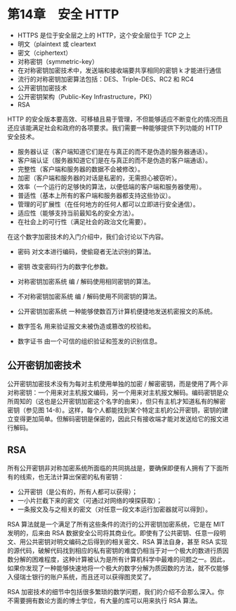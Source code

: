 # 第14章　安全 HTTP

- HTTPS 是位于安全层之上的 HTTP，这个安全层位于 TCP 之上
- 明文（plaintext 或 cleartext
- 密文（ciphertext）
- 对称密钥（symmetric-key）
- 在对称密钥加密技术中，发送端和接收端要共享相同的密钥 k 才能进行通信
- 流行的对称密钥加密算法包括：DES、Triple-DES、RC2 和 RC4
- 公开密钥加密技术
- 公开密钥架构（Public-Key Infrastructure，PKI）
- RSA

HTTP 的安全版本要高效、可移植且易于管理，不但能够适应不断变化的情况而且还应该能满足社会和政府的各项要求。我们需要一种能够提供下列功能的 HTTP 安全技术。

- 服务器认证（客户端知道它们是在与真正的而不是伪造的服务器通话）。
- 客户端认证（服务器知道它们是在与真正的而不是伪造的客户端通话）。
- 完整性（客户端和服务器的数据不会被修改）。
- 加密（客户端和服务器的对话是私密的，无需担心被窃听）。
- 效率（一个运行的足够快的算法，以便低端的客户端和服务器使用）。
- 普适性（基本上所有的客户端和服务器都支持这些协议）。
- 管理的可扩展性（在任何地方的任何人都可以立即进行安全通信）。
- 适应性（能够支持当前最知名的安全方法）。
- 在社会上的可行性（满足社会的政治文化需要）。

在这个数字加密技术的入门介绍中，我们会讨论以下内容。

- 密码
对文本进行编码，使偷窥者无法识别的算法。

- 密钥
改变密码行为的数字化参数。

- 对称密钥加密系统
编 / 解码使用相同密钥的算法。

- 不对称密钥加密系统
编 / 解码使用不同密钥的算法。

- 公开密钥加密系统
一种能够使数百万计算机便捷地发送机密报文的系统。

- 数字签名
用来验证报文未被伪造或篡改的校验和。

- 数字证书
由一个可信的组织验证和签发的识别信息。

## 公开密钥加密技术

公开密钥加密技术没有为每对主机使用单独的加密 / 解密密钥，而是使用了两个非对称密钥：一个用来对主机报文编码，另一个用来对主机报文解码。编码密钥是众所周知的（这也是公开密钥加密这个名字的由来），但只有主机才知道私有的解密密钥（参见图 14-8）。这样，每个人都能找到某个特定主机的公开密钥，密钥的建立变得更加简单。但解码密钥是保密的，因此只有接收端才能对发送给它的报文进行解码。


## RSA

所有公开密钥非对称加密系统所面临的共同挑战是，要确保即便有人拥有了下面所有的线索，也无法计算出保密的私有密钥：

- 公开密钥（是公有的，所有人都可以获得）；
- 一小片拦截下来的密文（可通过对网络的嗅探获取）；
- 一条报文及与之相关的密文（对任意一段文本运行加密器就可以得到）。

RSA 算法就是一个满足了所有这些条件的流行的公开密钥加密系统，它是在 MIT 发明的，后来由 RSA 数据安全公司将其商业化。即使有了公共密钥、任意一段明文、用公共密钥对明文编码之后得到的相关密文、RSA 算法自身，甚至 RSA 实现的源代码，破解代码找到相应的私有密钥的难度仍相当于对一个极大的数进行质因数分解的困难程度，这种计算被认为是所有计算机科学中最难的问题之一。因此，如果你发现了一种能够快速地将一个极大的数字分解为质因数的方法，就不仅能够入侵瑞士银行的账户系统，而且还可以获得图灵奖了。

RSA 加密技术的细节中包括很多繁琐的数学问题，我们的介绍不会那么深入。你不需要拥有数论方面的博士学位，有大量的库可以用来执行 RSA 算法。
